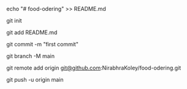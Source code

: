 echo "# food-odering" >> README.md

git init

git add README.md

git commit -m "first commit"

git branch -M main

git remote add origin git@github.com:NirabhraKoley/food-odering.git

git push -u origin main
